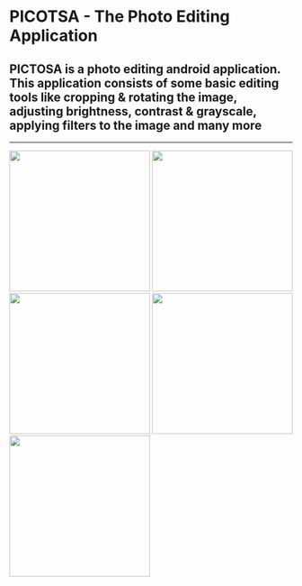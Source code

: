 # PICOTSA - The Photo Editing Application

## PICTOSA is a photo editing android application. This application consists of some basic editing tools like cropping & rotating the image, adjusting brightness, contrast & grayscale, applying filters to the image and many more
<hr>

<p>
  <img src="https://raw.githubusercontent.com/sainiharit/PICTOSA/master/app/src/main/res/layout/1.jpg?raw=true" width="250"/>

  <img src="https://raw.githubusercontent.com/sainiharit/PICTOSA/master/app/src/main/res/layout/2.jpg?raw=true" width="250"/>

  <img src="https://raw.githubusercontent.com/sainiharit/PICTOSA/master/app/src/main/res/layout/3.jpg?raw=true" width="250"/>

  <img src="https://raw.githubusercontent.com/sainiharit/PICTOSA/master/app/src/main/res/layout/4.jpg?raw=true" width="250"/>

  <img src="https://raw.githubusercontent.com/sainiharit/PICTOSA/master/app/src/main/res/layout/5.jpg?raw=true" width="250"/>
</p>
